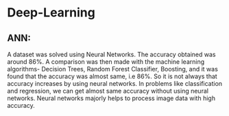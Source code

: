 # Deep-Learning

## ANN:
A dataset was solved using Neural Networks. The accuracy obtained was around 86%.
A comparison was then made with the machine learning algorithms- Decision Trees, Random Forest Classifier, Boosting, and it was found that the accuracy was almost same, i.e 86%. So it is not always that accuracy increases by using neural networks. In problems like classification and regression, we can get almost same accuracy without using neural networks.
Neural networks majorly helps to process image data with high accuracy.
